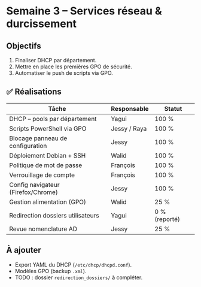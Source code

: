 # Semaine 3 – Services réseau & durcissement

##  Objectifs
1. Finaliser DHCP par département.  
2. Mettre en place les premières GPO de sécurité.  
3. Automatiser le push de scripts via GPO.

## ✅ Réalisations
| Tâche | Responsable | Statut |
|-------|-------------|--------|
| DHCP – pools par département | Yagui | 100 % |
| Scripts PowerShell via GPO | Jessy / Raya | 100 % |
| Blocage panneau de configuration | Jessy | 100 % |
| Déploiement Debian + SSH | Walid | 100 % |
| Politique de mot de passe | François | 100 % |
| Verrouillage de compte | François | 100 % |
| Config navigateur (Firefox/Chrome) | Jessy | 100 % |
| Gestion alimentation (GPO) | Walid | 25 % |
| Redirection dossiers utilisateurs | Yagui | 0 % (reporté) |
| Revue nomenclature AD | Jessy | 25 % |

##  À ajouter
- Export YAML du DHCP (`/etc/dhcp/dhcpd.conf`).
- Modèles GPO (backup `.xml`).
- TODO : dossier `redirection_dossiers/` à compléter.

